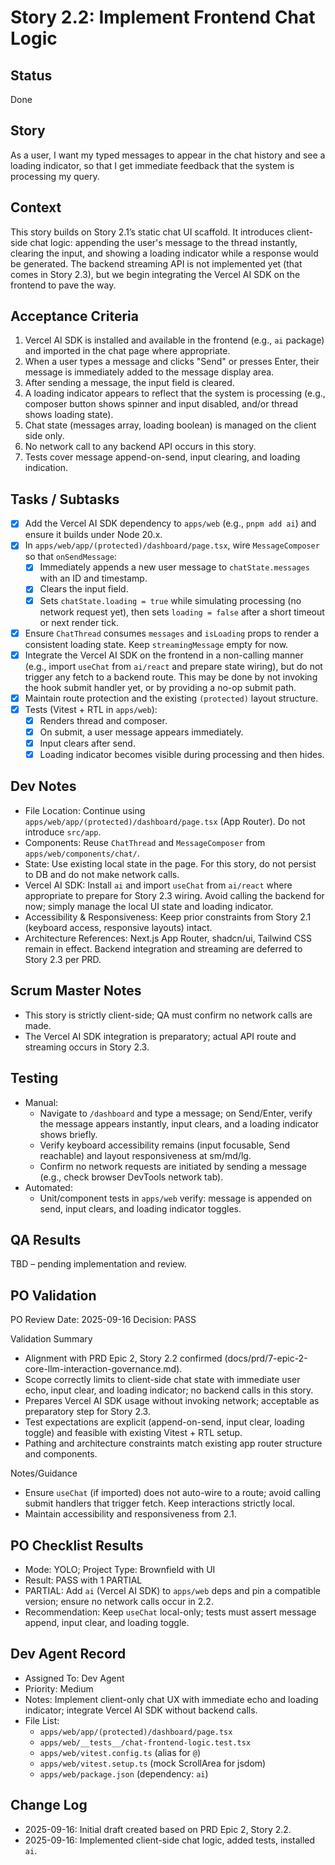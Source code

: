 # Story 2.2: Implement Frontend Chat Logic

## Status
Done

## Story
As a user, I want my typed messages to appear in the chat history and see a loading indicator, so that I get immediate feedback that the system is processing my query.

## Context
This story builds on Story 2.1’s static chat UI scaffold. It introduces client-side chat logic: appending the user's message to the thread instantly, clearing the input, and showing a loading indicator while a response would be generated. The backend streaming API is not implemented yet (that comes in Story 2.3), but we begin integrating the Vercel AI SDK on the frontend to pave the way.

## Acceptance Criteria
1. Vercel AI SDK is installed and available in the frontend (e.g., `ai` package) and imported in the chat page where appropriate.
2. When a user types a message and clicks "Send" or presses Enter, their message is immediately added to the message display area.
3. After sending a message, the input field is cleared.
4. A loading indicator appears to reflect that the system is processing (e.g., composer button shows spinner and input disabled, and/or thread shows loading state).
5. Chat state (messages array, loading boolean) is managed on the client side only.
6. No network call to any backend API occurs in this story.
7. Tests cover message append-on-send, input clearing, and loading indication.

## Tasks / Subtasks
- [x] Add the Vercel AI SDK dependency to `apps/web` (e.g., `pnpm add ai`) and ensure it builds under Node 20.x.
- [x] In `apps/web/app/(protected)/dashboard/page.tsx`, wire `MessageComposer` so that `onSendMessage`:
  - [x] Immediately appends a new user message to `chatState.messages` with an ID and timestamp.
  - [x] Clears the input field.
  - [x] Sets `chatState.loading = true` while simulating processing (no network request yet), then sets `loading = false` after a short timeout or next render tick.
- [x] Ensure `ChatThread` consumes `messages` and `isLoading` props to render a consistent loading state. Keep `streamingMessage` empty for now.
- [x] Integrate the Vercel AI SDK on the frontend in a non-calling manner (e.g., import `useChat` from `ai/react` and prepare state wiring), but do not trigger any fetch to a backend route. This may be done by not invoking the hook submit handler yet, or by providing a no-op submit path.
- [x] Maintain route protection and the existing `(protected)` layout structure.
- [x] Tests (Vitest + RTL in `apps/web`):
  - [x] Renders thread and composer.
  - [x] On submit, a user message appears immediately.
  - [x] Input clears after send.
  - [x] Loading indicator becomes visible during processing and then hides.

## Dev Notes
- File Location: Continue using `apps/web/app/(protected)/dashboard/page.tsx` (App Router). Do not introduce `src/app`.
- Components: Reuse `ChatThread` and `MessageComposer` from `apps/web/components/chat/`.
- State: Use existing local state in the page. For this story, do not persist to DB and do not make network calls.
- Vercel AI SDK: Install `ai` and import `useChat` from `ai/react` where appropriate to prepare for Story 2.3 wiring. Avoid calling the backend for now; simply manage the local UI state and loading indicator.
- Accessibility & Responsiveness: Keep prior constraints from Story 2.1 (keyboard access, responsive layouts) intact.
- Architecture References: Next.js App Router, shadcn/ui, Tailwind CSS remain in effect. Backend integration and streaming are deferred to Story 2.3 per PRD.

## Scrum Master Notes
- This story is strictly client-side; QA must confirm no network calls are made.
- The Vercel AI SDK integration is preparatory; actual API route and streaming occurs in Story 2.3.

## Testing
- Manual:
  - Navigate to `/dashboard` and type a message; on Send/Enter, verify the message appears instantly, input clears, and a loading indicator shows briefly.
  - Verify keyboard accessibility remains (input focusable, Send reachable) and layout responsiveness at sm/md/lg.
  - Confirm no network requests are initiated by sending a message (e.g., check browser DevTools network tab).
- Automated:
  - Unit/component tests in `apps/web` verify: message is appended on send, input clears, and loading indicator toggles.

## QA Results

TBD – pending implementation and review.

## PO Validation

PO Review Date: 2025-09-16
Decision: PASS

Validation Summary
- Alignment with PRD Epic 2, Story 2.2 confirmed (docs/prd/7-epic-2-core-llm-interaction-governance.md).
- Scope correctly limits to client-side chat state with immediate user echo, input clear, and loading indicator; no backend calls in this story.
- Prepares Vercel AI SDK usage without invoking network; acceptable as preparatory step for Story 2.3.
- Test expectations are explicit (append-on-send, input clear, loading toggle) and feasible with existing Vitest + RTL setup.
- Pathing and architecture constraints match existing app router structure and components.

Notes/Guidance
- Ensure `useChat` (if imported) does not auto-wire to a route; avoid calling submit handlers that trigger fetch. Keep interactions strictly local.
- Maintain accessibility and responsiveness from 2.1.

## PO Checklist Results
- Mode: YOLO; Project Type: Brownfield with UI
- Result: PASS with 1 PARTIAL
- PARTIAL: Add `ai` (Vercel AI SDK) to `apps/web` deps and pin a compatible version; ensure no network calls occur in 2.2.
- Recommendation: Keep `useChat` local-only; tests must assert message append, input clear, and loading toggle.

## Dev Agent Record
- Assigned To: Dev Agent
- Priority: Medium
- Notes: Implement client-only chat UX with immediate echo and loading indicator; integrate Vercel AI SDK without backend calls.
- File List:
  - `apps/web/app/(protected)/dashboard/page.tsx`
  - `apps/web/__tests__/chat-frontend-logic.test.tsx`
  - `apps/web/vitest.config.ts` (alias for `@`)
  - `apps/web/vitest.setup.ts` (mock ScrollArea for jsdom)
  - `apps/web/package.json` (dependency: `ai`)

## Change Log
- 2025-09-16: Initial draft created based on PRD Epic 2, Story 2.2.
- 2025-09-16: Implemented client-side chat logic, added tests, installed `ai`.
